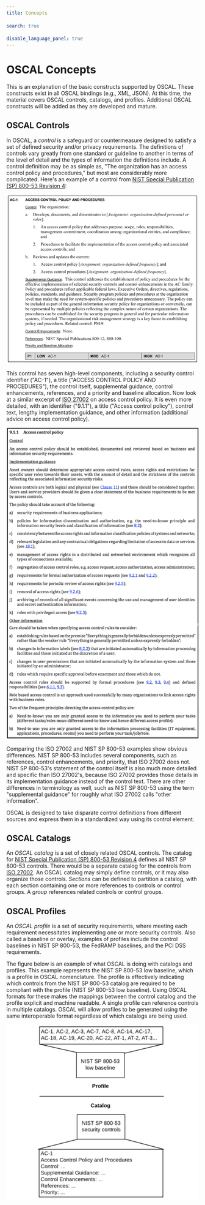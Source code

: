 ```yaml
---
title: Concepts

search: true

disable_language_panel: true
---
```


# OSCAL Concepts

This is an explanation of the basic constructs supported by OSCAL. These constructs exist in all OSCAL bindings (e.g., XML, JSON). At this time, the material covers OSCAL controls, catalogs, and profiles. Additional OSCAL constructs will be added as they are developed and mature.

## OSCAL Controls

In OSCAL, a *control* is a safeguard or countermeasure designed to satisfy a set of defined security and/or privacy requirements. The definitions of controls vary greatly from one standard or guideline to another in terms of the level of detail and the types of information the definitions include. A control definition may be as simple as, "The organization has an access control policy and procedures," but most are considerably more complicated. Here's an example of a control from [NIST Special Publication (SP) 800-53 Revision 4](https://doi.org/10.6028/NIST.SP.800-53r4):

![800-53Rev4AC1](../images/NIST-SP-800-53-Rev4-AC1.png "NIST SP 800-53 Rev 4 AC-1")

This control has seven high-level components, including a security control identifier ("AC-1"), a title ("ACCESS CONTROL POLICY AND PROCEDURES"), the control itself, supplemental guidance, control enhancements, references, and a priority and baseline allocation. Now look at a similar excerpt of [ISO 27002](https://www.iso.org/standard/54533.html) on access control policy. It is even more detailed, with an identifier ("9.1.1"), a title ("Access control policy"), control text, lengthy implementation guidance, and other information (additional advice on access control policy).

![ISO27002911](../images/ISO-27002-Control-9.1.1.png "ISO 27002 Control 9.1.1")

Comparing the ISO 27002 and NIST SP 800-53 examples show obvious differences. NIST SP 800-53 includes several components, such as references, control enhancements, and priority, that ISO 27002 does not. NIST SP 800-53's statement of the control itself is also much more detailed and specific than ISO 27002's, because ISO 27002 provides those details in its implementation guidance instead of the control text. There are other differences in terminology as well, such as NIST SP 800-53 using the term "supplemental guidance" for roughly what ISO 27002 calls "other information".

OSCAL is designed to take disparate control definitions from different sources and express them in a standardized way using its control element.

## OSCAL Catalogs

An *OSCAL catalog* is a set of closely related OSCAL controls. The catalog for [NIST Special Publication (SP) 800-53 Revision 4](https://doi.org/10.6028/NIST.SP.800-53r4) defines all NIST SP 800-53 controls. There would be a separate catalog for the controls from [ISO 27002](https://www.iso.org/standard/54533.html). An OSCAL catalog may simply define controls, or it may also organize those controls. *Sections* can be defined to partition a catalog, with each section containing one or more references to controls or control groups. A *group* references related controls or control groups.

## OSCAL Profiles

An *OSCAL profile* is a set of security requirements, where meeting each requirement necessitates implementing one or more security controls. Also called a baseline or overlay, examples of profiles include the control baselines in NIST SP 800-53, the FedRAMP baselines, and the PCI DSS requirements. 

The figure below is an example of what OSCAL is doing with catalogs and profiles. This example represents the NIST SP 800-53 low baseline, which is a profile in OSCAL nomenclature. The profile is effectively indicating which controls from the NIST SP 800-53 catalog are required to be compliant with the profile (NIST SP 800-53 low baseline). Using OSCAL formats for these makes the mappings between the control catalog and the profile explicit and machine readable. A single profile can reference controls in multiple catalogs. OSCAL will allow profiles to be generated using the same interoperable format regardless of which catalogs are being used.

![profile-catalog-mapping](../images/profile-catalog-mapping-trivial-example.png "Trivial Example of Profile-Catalog Mapping")
